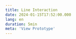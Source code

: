```yaml
---
title: Line Interaction
date: 2024-01-15T17:52:00.000
lang: en
duration: 5min
meta: 'View Prototype'
---
```




<LineInteraction />
